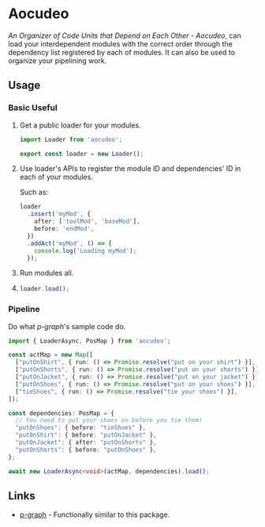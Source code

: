# Aocudeo

*An Organizer of Code Units that Depend on Each Other* - *Aocudeo*, can load your interdependent modules with the correct order through the dependency list registered by each of modules.
It can also be used to organize your pipelining work.

## Usage

### Basic Useful

1. Get a public loader for your modules.

   ```ts
   import Loader from 'aocudeo';

   export const loader = new Loader();
   ```

2. Use loader's APIs to register the module ID and dependencies' ID in each of your modules.

   Such as:

   ```ts
   loader
     .insert('myMod', {
       after: ['toolMod', 'baseMod'],
       before: 'endMod',
     })
     .addAct('myMod', () => {
       console.log('Loading myMod');
     });
   ```

3. Run modules all.

4. ```ts
   loader.load();
   ```

### Pipeline

Do what *p-graph*'s sample code do.

```ts
import { LoaderAsync, PosMap } from 'aocudeo';

const actMap = new Map([
  ["putOnShirt", { run: () => Promise.resolve("put on your shirt") }],
  ["putOnShorts", { run: () => Promise.resolve("put on your shorts") }],
  ["putOnJacket", { run: () => Promise.resolve("put on your jacket") }],
  ["putOnShoes", { run: () => Promise.resolve("put on your shoes") }],
  ["tieShoes", { run: () => Promise.resolve("tie your shoes") }],
]);

const dependencies: PosMap = {
  // You need to put your shoes on before you tie them!
  "putOnShoes": { before: "tieShoes" },
  "putOnShirt": { before: "putOnJacket" },
  "putOnJacket": { after: "putOnShorts" },
  "putOnShorts": { before: "putOnShoes" },
};

await new LoaderAsync<void>(actMap, dependencies).load();
```

## Links

- [p-graph](https://github.com/microsoft/p-graph) - Functionally similar to this package.
